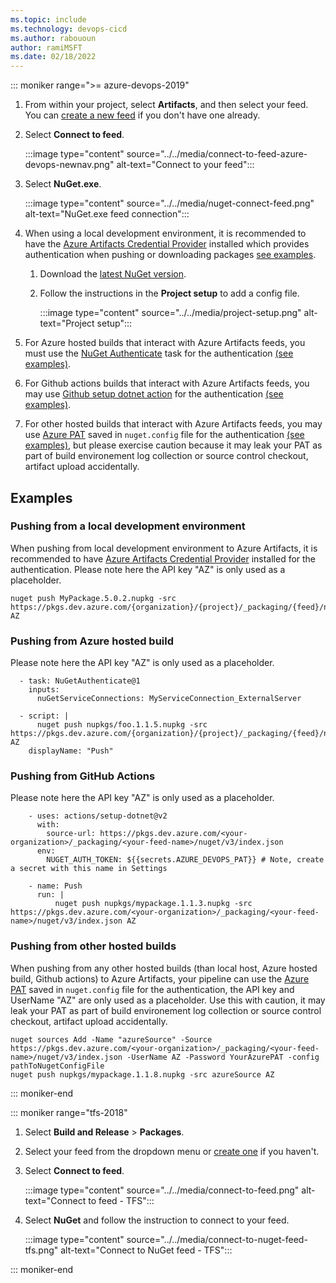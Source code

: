 ```yaml
---
ms.topic: include
ms.technology: devops-cicd
ms.author: rabououn
author: ramiMSFT
ms.date: 02/18/2022
---
```


::: moniker range=">= azure-devops-2019"

1. From within your project, select **Artifacts**, and then select your feed. You can [create a new feed](../../get-started-nuget.md#create-a-feed) if you don't have one already. 

1. Select **Connect to feed**.

    :::image type="content" source="../../media/connect-to-feed-azure-devops-newnav.png" alt-text="Connect to your feed":::

1. Select **NuGet.exe**.

    :::image type="content" source="../../media/nuget-connect-feed.png" alt-text="NuGet.exe feed connection":::

1. When using a local development environment, it is recommended to have the [Azure Artifacts Credential Provider](https://github.com/microsoft/artifacts-credprovider) installed which provides authentication when pushing or downloading packages [see examples](#examples).

    1. Download the [latest NuGet version](https://www.nuget.org/downloads).

    1. Follow the instructions in the **Project setup** to add a config file. 

        :::image type="content" source="../../media/project-setup.png" alt-text="Project setup":::

1. For Azure hosted builds that interact with Azure Artifacts feeds, you must use the [NuGet Authenticate](https://docs.microsoft.com/azure/devops/pipelines/tasks/package/nuget-authenticate) task for the authentication [(see examples)](#examples).

1. For Github actions builds that interact with Azure Artifacts feeds, you may use [Github setup dotnet action](https://github.com/actions/setup-dotnet) for the authentication [(see examples)](#examples).

1. For other hosted builds that interact with Azure Artifacts feeds, you may use [Azure PAT]([url](https://docs.microsoft.com/en-us/azure/devops/organizations/accounts/use-personal-access-tokens-to-authenticate?view=azure-devops&tabs=Windows)) saved in `nuget.config` file for the authentication [(see examples)](#examples), but please exercise caution because it may leak your PAT as part of build environement log collection or source control checkout, artifact upload accidentally.

## Examples

### Pushing from a local development environment

When pushing from local development environment to Azure Artifacts, it is recommended to have [Azure Artifacts Credential Provider](https://github.com/microsoft/artifacts-credprovider) installed for the authentication. Please note here the API key "AZ" is only used as a placeholder.

```Command
nuget push MyPackage.5.0.2.nupkg -src https://pkgs.dev.azure.com/{organization}/{project}/_packaging/{feed}/nuget/v3/index.json AZ
```

### Pushing from Azure hosted build

Please note here the API key "AZ" is only used as a placeholder.

  ```Command
    - task: NuGetAuthenticate@1
      inputs:
        nuGetServiceConnections: MyServiceConnection_ExternalServer
        
    - script: |
        nuget push nupkgs/foo.1.1.5.nupkg -src https://pkgs.dev.azure.com/{organization}/{project}/_packaging/{feed}/nuget/v3/index.json AZ
      displayName: "Push"          
  ```

### Pushing from GitHub Actions

Please note here the API key "AZ" is only used as a placeholder.

```Command
    - uses: actions/setup-dotnet@v2
      with:
        source-url: https://pkgs.dev.azure.com/<your-organization>/_packaging/<your-feed-name>/nuget/v3/index.json
      env:
        NUGET_AUTH_TOKEN: ${{secrets.AZURE_DEVOPS_PAT}} # Note, create a secret with this name in Settings
    
    - name: Push
      run: |
          nuget push nupkgs/mypackage.1.1.3.nupkg -src https://pkgs.dev.azure.com/<your-organization>/_packaging/<your-feed-name>/nuget/v3/index.json AZ
```

### Pushing from other hosted builds

When pushing from any other hosted builds (than local host, Azure hosted build, Github actions) to Azure Artifacts, your pipeline can use the [Azure PAT]([url](https://docs.microsoft.com/en-us/azure/devops/organizations/accounts/use-personal-access-tokens-to-authenticate?view=azure-devops&tabs=Windows)) saved in `nuget.config` file for the authentication, the API key and UserName "AZ" are only used as a placeholder. Use this with caution, it may leak your PAT as part of build environement log collection or source control checkout, artifact upload accidentally.

```Command
nuget sources Add -Name "azureSource" -Source https://pkgs.dev.azure.com/<your-organization>/_packaging/<your-feed-name>/nuget/v3/index.json -UserName AZ -Password YourAzurePAT -config pathToNugetConfigFile
nuget push nupkgs/mypackage.1.1.8.nupkg -src azureSource AZ
```


::: moniker-end

::: moniker range="tfs-2018"

1. Select **Build and Release** > **Packages**.

1. Select your feed from the dropdown menu or [create one](../../get-started-nuget.md#create-a-feed) if you haven't. 

1. Select **Connect to feed**.

    :::image type="content" source="../../media/connect-to-feed.png" alt-text="Connect to feed - TFS":::

1. Select **NuGet** and follow the instruction to connect to your feed.

    :::image type="content" source="../../media/connect-to-nuget-feed-tfs.png" alt-text="Connect to NuGet feed - TFS":::

::: moniker-end
